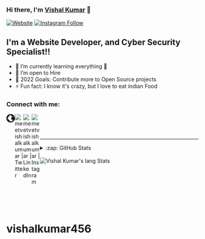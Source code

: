 ### Hi there, I'm [Vishal Kumar][website] 👋 
[![Website](https://img.shields.io/website?label=MeetVishalKumar.com&style=for-the-badge&url=https%3A%2F%2Fmeetvishalkumar.com)](https://meetvishalkumar.com)
[![Instagram Follow](https://img.shields.io/instagram/follow/vishalkumar?color=1DA1F2&logo=instagram&style=for-the-badge)](https://www.instagram.com/vishal.kumar456/)

## I'm a Website Developer, and Cyber Security Specialist!!


- 🌱 I’m currently learning everything 🤣
- 👯 I’m open to Hire
- 🥅 2022 Goals: Contribute more to Open Source projects
- ⚡ Fun fact: I know it's crazy, but I love to eat indian Food

### Connect with me:

[<img align="left" alt="meetvishalkumar.com" width="22px" src="https://raw.githubusercontent.com/iconic/open-iconic/master/svg/globe.svg" />][website]

[<img align="left" alt="meetvishalkumar | Twitter" width="22px" src="https://cdn.jsdelivr.net/npm/simple-icons@v3/icons/twitter.svg" />][twitter]
[<img align="left" alt="meetvishalkumar | LinkedIn" width="22px" src="https://cdn.jsdelivr.net/npm/simple-icons@v3/icons/linkedin.svg" />][linkedin]
[<img align="left" alt="meetvishalkumar | Instagram" width="22px" src="https://cdn.jsdelivr.net/npm/simple-icons@v3/icons/instagram.svg" />][instagram]

<br />



<br />
<br />

---


<details>
  <summary>:zap: GitHub Stats</summary>

  <img align="left" alt="Vishal Kumar's GitHub Stats" src="https://github-readme-stats.vercel.app/api?username=vishalkumar456&show_icons=true&hide_border=true" />


</details>

<br>
  <img align="left" alt="Vishal Kumar's lang Stats" src="https://github-readme-stats.vercel.app/api/top-langs/?username=anuraghazra&layout=compact" />

 
<br><br>

[website]: https://meetvishalkumar.com
[twitter]: https://twitter.com/VishaIKumar456
[instagram]: https://www.instagram.com/vishal.kumar456/
[linkedin]: https://www.linkedin.com/in/vishal-kumar-a59b80197/
<br><br><br><br>
# vishalkumar456
